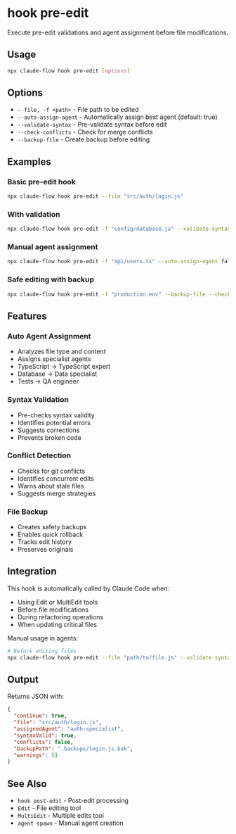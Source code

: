 # hook pre-edit

Execute pre-edit validations and agent assignment before file modifications.

## Usage

```bash
npx claude-flow hook pre-edit [options]
```

## Options

- `--file, -f <path>` - File path to be edited
- `--auto-assign-agent` - Automatically assign best agent (default: true)
- `--validate-syntax` - Pre-validate syntax before edit
- `--check-conflicts` - Check for merge conflicts
- `--backup-file` - Create backup before editing

## Examples

### Basic pre-edit hook
```bash
npx claude-flow hook pre-edit --file "src/auth/login.js"
```

### With validation
```bash
npx claude-flow hook pre-edit -f "config/database.js" --validate-syntax
```

### Manual agent assignment
```bash
npx claude-flow hook pre-edit -f "api/users.ts" --auto-assign-agent false
```

### Safe editing with backup
```bash
npx claude-flow hook pre-edit -f "production.env" --backup-file --check-conflicts
```

## Features

### Auto Agent Assignment
- Analyzes file type and content
- Assigns specialist agents
- TypeScript → TypeScript expert
- Database → Data specialist
- Tests → QA engineer

### Syntax Validation
- Pre-checks syntax validity
- Identifies potential errors
- Suggests corrections
- Prevents broken code

### Conflict Detection
- Checks for git conflicts
- Identifies concurrent edits
- Warns about stale files
- Suggests merge strategies

### File Backup
- Creates safety backups
- Enables quick rollback
- Tracks edit history
- Preserves originals

## Integration

This hook is automatically called by Claude Code when:
- Using Edit or MultiEdit tools
- Before file modifications
- During refactoring operations
- When updating critical files

Manual usage in agents:
```bash
# Before editing files
npx claude-flow hook pre-edit --file "path/to/file.js" --validate-syntax
```

## Output

Returns JSON with:
```json
{
  "continue": true,
  "file": "src/auth/login.js",
  "assignedAgent": "auth-specialist",
  "syntaxValid": true,
  "conflicts": false,
  "backupPath": ".backups/login.js.bak",
  "warnings": []
}
```

## See Also

- `hook post-edit` - Post-edit processing
- `Edit` - File editing tool
- `MultiEdit` - Multiple edits tool
- `agent spawn` - Manual agent creation